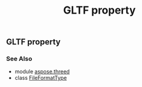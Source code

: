 ﻿---
title: GLTF property
second_title: Aspose.3D for Python via .NET API References
description: 
type: docs
weight: 110
url: /python-net/aspose.threed/fileformattype/gltf/
is_root: false
---

## GLTF property


### See Also
* module [aspose.threed](../../)
* class [FileFormatType](/3d/python-net/aspose.threed/fileformattype)
